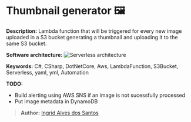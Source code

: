 # Thumbnail generator 🖼

**Description:** Lambda function that will be triggered for every new image uploaded in a S3 bucket generating a thumbnail and uploading it to the same S3 bucket.

**Software architecture:**
![Serverless architecture](https://ing-images.s3-eu-west-1.amazonaws.com/ThumbnailGenerator.jpg)

**Keywords:** C#, CSharp, DotNetCore, Aws, LambdaFunction, S3Bucket, Serverless, yaml, yml, Automation

**TODO:**
 - Build alerting using AWS SNS if an image is not sucessfully processed
 - Put image metadata in DynamoDB
 
 
 >**Author:** [Ingrid Alves dos Santos](https://www.linkedin.com/in/ingridalves/)
